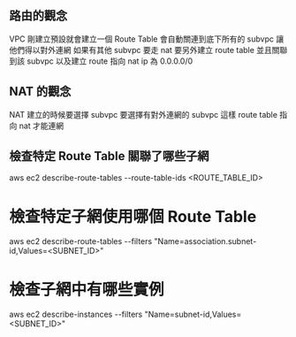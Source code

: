 
## 路由的觀念
VPC 剛建立預設就會建立一個 Route Table 會自動關連到底下所有的 subvpc 讓他們得以對外連網
如果有其他 subvpc 要走 nat
要另外建立 route table 並且關聯到該 subvpc 以及建立 route 指向 nat ip 為 0.0.0.0/0

## NAT 的觀念
NAT 建立的時候要選擇 subvpc 要選擇有對外連網的 subvpc
這樣 route table 指向 nat 才能連網

## 檢查特定 Route Table 關聯了哪些子網
aws ec2 describe-route-tables --route-table-ids <ROUTE_TABLE_ID>

# 檢查特定子網使用哪個 Route Table  
aws ec2 describe-route-tables --filters "Name=association.subnet-id,Values=<SUBNET_ID>"

# 檢查子網中有哪些實例
aws ec2 describe-instances --filters "Name=subnet-id,Values=<SUBNET_ID>"